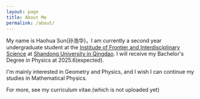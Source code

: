 ```yaml
---
layout: page
title: About Me
permalink: /about/
---
```


My name is Haohua Sun(孙浩华)，I am currently a second year undergraduate student at the [Institude of Frontier and Interdisciplinary Science](https://frontier.qd.sdu.edu.cn) at [Shandong University in Qingdao](https://www.qdxq.sdu.edu.cn). I will receive my Bachelor's Degree in Physics at 2025.6(expected).

I'm mainly interested in Geometry and Physics, and I wish I can continue my studies in Mathematical Physics.

For more, see my curriculum vitae.(which is not uploaded yet)


